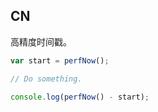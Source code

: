 ## CN

高精度时间戳。

```javascript
var start = perfNow();

// Do something.

console.log(perfNow() - start);
```